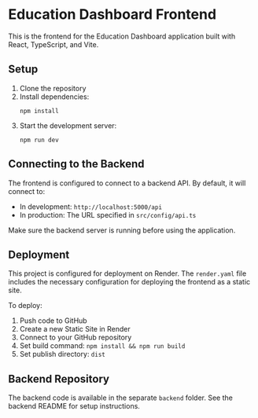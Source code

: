 
# Education Dashboard Frontend

This is the frontend for the Education Dashboard application built with React, TypeScript, and Vite.

## Setup

1. Clone the repository
2. Install dependencies:
   ```
   npm install
   ```
3. Start the development server:
   ```
   npm run dev
   ```

## Connecting to the Backend

The frontend is configured to connect to a backend API. By default, it will connect to:

- In development: `http://localhost:5000/api`
- In production: The URL specified in `src/config/api.ts`

Make sure the backend server is running before using the application.

## Deployment

This project is configured for deployment on Render. The `render.yaml` file includes the necessary configuration for deploying the frontend as a static site.

To deploy:

1. Push code to GitHub
2. Create a new Static Site in Render
3. Connect to your GitHub repository
4. Set build command: `npm install && npm run build`
5. Set publish directory: `dist`

## Backend Repository

The backend code is available in the separate `backend` folder. See the backend README for setup instructions.
